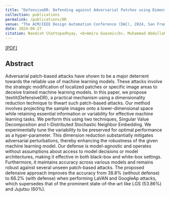 ```yaml
---
title: "DefensiveDR: Defending against Adversarial Patches using Dimensionality Reduction"
collection: publications
permalink: /publications/DR
venue: "The ACM/IEEE Design Automation Conference (DAC), 2024, San Francisco, USA"
date: 2024-06-27
citation: Nandish Chattopadhyay, <b>Amira Guesmi</b>, Muhammad Abdullah Hanif, Bassem Ouni, Muhammad Shafique
---
```

[[PDF]]([(https://arxiv.org/abs/2311.12211)])



## Abstract
Adversarial patch-based attacks have shown to be a major deterrent towards the reliable use of machine learning models. These attacks involve the strategic modification of localized patches or specific image areas to deceive trained machine learning models. In this paper, we propose \textit{DefensiveDR}, a practical mechanism using a dimensionality reduction technique to thwart such patch-based attacks. Our method involves projecting the sample images onto a lower-dimensional space while retaining essential information or variability for effective machine learning tasks. We perform this using two techniques, Singular Value Decomposition and t-Distributed Stochastic Neighbor Embedding. We experimentally tune the variability to be preserved for optimal performance as a hyper-parameter. This dimension reduction substantially mitigates adversarial perturbations, thereby enhancing the robustness of the given machine learning model. Our defense is model-agnostic and operates without assumptions about access to model decisions or model architectures, making it effective in both black-box and white-box settings. Furthermore, it maintains accuracy across various models and remains robust against several unseen patch-based attacks. The proposed defensive approach improves the accuracy from 38.8% (without defense) to 66.2% (with defense) when performing LaVAN and GoogleAp attacks, which supersedes that of the prominent state-of-the-art like LGS (53.86%) and Jujutsu (60%).
